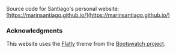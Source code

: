 Source code for Santiago's personal website: [https://marinsantiago.github.io/](https://marinsantiago.github.io/)

### Acknowledgments

This website uses the [Flatly](https://bootswatch.com/flatly/) theme from the [Bootswatch project](https://bootswatch.com/).
